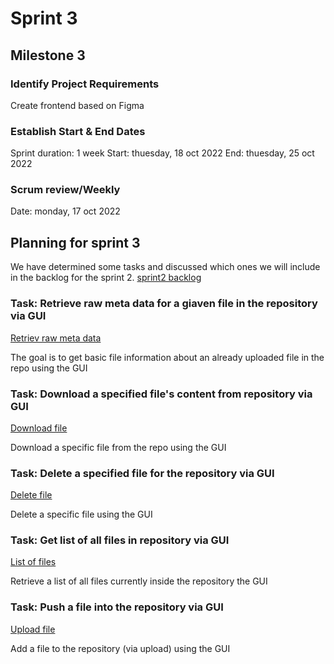 # Sprint 3

## Milestone 3

### Identify Project Requirements
Create frontend based on Figma

### Establish Start & End Dates
Sprint duration: 1 week
Start: thuesday, 18 oct 2022 
End: thuesday, 25 oct 2022

### Scrum review/Weekly
Date: monday, 17 oct 2022

## Planning for sprint 3

We have determined some tasks and discussed which ones we will include in the backlog for the sprint 2.
[sprint2 backlog](https://github.com/orgs/bfhmea4/projects/4/views/7)


### Task: Retrieve raw meta data for a giaven file in the repository via GUI
[Retriev raw meta data](https://github.com/bfhmea4/mea4_02_repository/issues/33)

The goal is to get basic file information about an already uploaded file in the repo using the GUI


### Task: Download a specified file's content from repository via GUI
[Download file](https://github.com/bfhmea4/mea4_02_repository/issues/40)

Download a specific file from the repo using the GUI


### Task: Delete a specified file for the repository via GUI
[Delete file](https://github.com/bfhmea4/mea4_02_repository/issues/35)

Delete a specific file using the GUI

### Task: Get list of all files in repository via GUI
[List of files](https://github.com/bfhmea4/mea4_02_repository/issues/31)

Retrieve a list of all files currently inside the repository the GUI


### Task: Push a file into the repository via GUI
[Upload file](https://github.com/bfhmea4/mea4_02_repository/issues/38)

Add a file to the repository (via upload) using the GUI